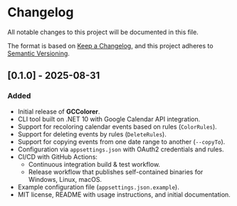 # Changelog
All notable changes to this project will be documented in this file.

The format is based on [Keep a Changelog](https://keepachangelog.com/en/1.1.0/),
and this project adheres to [Semantic Versioning](https://semver.org/spec/v2.0.0.html).

## [0.1.0] - 2025-08-31
### Added
- Initial release of **GCColorer**.
- CLI tool built on .NET 10 with Google Calendar API integration.
- Support for recoloring calendar events based on rules (`ColorRules`).
- Support for deleting events by rules (`DeleteRules`).
- Support for copying events from one date range to another (`--copyTo`).
- Configuration via `appsettings.json` with OAuth2 credentials and rules.
- CI/CD with GitHub Actions:
  - Continuous integration build & test workflow.
  - Release workflow that publishes self-contained binaries for Windows, Linux, macOS.
- Example configuration file (`appsettings.json.example`).
- MIT license, README with usage instructions, and initial documentation.
